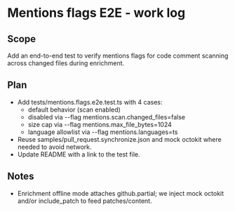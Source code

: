 # Mentions flags E2E - work log

## Scope

Add an end-to-end test to verify mentions flags for code comment scanning across changed files during enrichment.

## Plan

- Add tests/mentions.flags.e2e.test.ts with 4 cases:
  - default behavior (scan enabled)
  - disabled via --flag mentions.scan.changed_files=false
  - size cap via --flag mentions.max_file_bytes=1024
  - language allowlist via --flag mentions.languages=ts
- Reuse samples/pull_request.synchronize.json and mock octokit where needed to avoid network.
- Update README with a link to the test file.

## Notes

- Enrichment offline mode attaches github.partial; we inject mock octokit and/or include_patch to feed patches/content.
